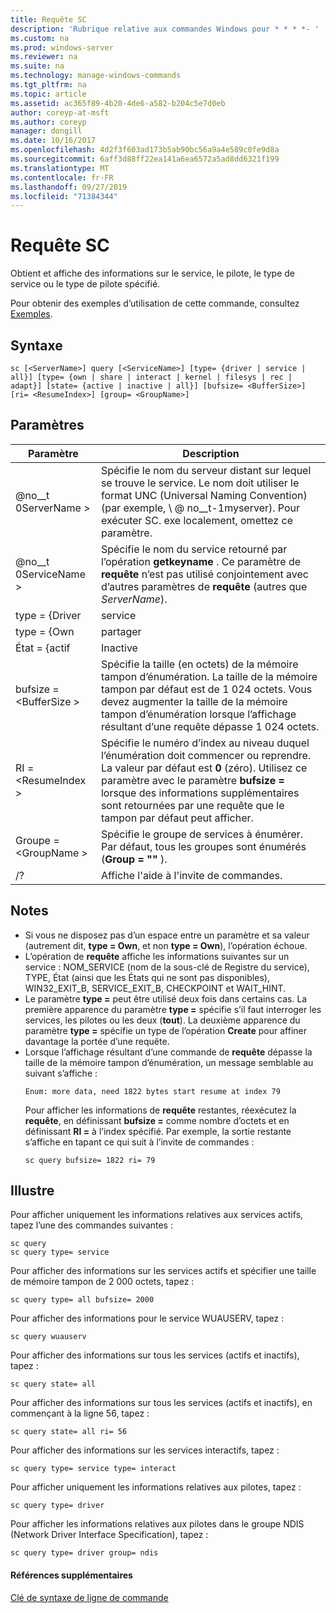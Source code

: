 ```yaml
---
title: Requête SC
description: 'Rubrique relative aux commandes Windows pour * * * *- '
ms.custom: na
ms.prod: windows-server
ms.reviewer: na
ms.suite: na
ms.technology: manage-windows-commands
ms.tgt_pltfrm: na
ms.topic: article
ms.assetid: ac365f89-4b20-4de6-a582-b204c5e7d0eb
author: coreyp-at-msft
ms.author: coreyp
manager: dongill
ms.date: 10/16/2017
ms.openlocfilehash: 4d2f3f603ad173b5ab90bc56a9a4e589c0fe9d8a
ms.sourcegitcommit: 6aff3d88ff22ea141a6ea6572a5ad8dd6321f199
ms.translationtype: MT
ms.contentlocale: fr-FR
ms.lasthandoff: 09/27/2019
ms.locfileid: "71384344"
---
```

# <a name="sc-query"></a>Requête SC



Obtient et affiche des informations sur le service, le pilote, le type de service ou le type de pilote spécifié.

Pour obtenir des exemples d’utilisation de cette commande, consultez [Exemples](#BKMK_examples).

## <a name="syntax"></a>Syntaxe

```
sc [<ServerName>] query [<ServiceName>] [type= {driver | service | all}] [type= {own | share | interact | kernel | filesys | rec | adapt}] [state= {active | inactive | all}] [bufsize= <BufferSize>] [ri= <ResumeIndex>] [group= <GroupName>]
```

## <a name="parameters"></a>Paramètres

|       Paramètre        |                                                                                                                          Description                                                                                                                          |
|------------------------|---------------------------------------------------------------------------------------------------------------------------------------------------------------------------------------------------------------------------------------------------------------|
|     @no__t 0ServerName >      |                       Spécifie le nom du serveur distant sur lequel se trouve le service. Le nom doit utiliser le format UNC (Universal Naming Convention) (par exemple, \\ @ no__t-1myserver). Pour exécuter SC. exe localement, omettez ce paramètre.                        |
|     @no__t 0ServiceName >     |                                      Spécifie le nom du service retourné par l’opération **getkeyname** . Ce paramètre de **requête** n’est pas utilisé conjointement avec d’autres paramètres de **requête** (autres que *ServerName*).                                      |
|     type = {Driver      |                                                                                                                            service                                                                                                                            |
|       type = {Own       |                                                                                                                             partager                                                                                                                             |
|     État = {actif     |                                                                                                                           Inactive                                                                                                                            |
| bufsize = \<BufferSize > |                     Spécifie la taille (en octets) de la mémoire tampon d’énumération. La taille de la mémoire tampon par défaut est de 1 024 octets. Vous devez augmenter la taille de la mémoire tampon d’énumération lorsque l’affichage résultant d’une requête dépasse 1 024 octets.                      |
|   RI = \<ResumeIndex >   | Spécifie le numéro d’index au niveau duquel l’énumération doit commencer ou reprendre. La valeur par défaut est **0** (zéro). Utilisez ce paramètre avec le paramètre **bufsize =** lorsque des informations supplémentaires sont retournées par une requête que le tampon par défaut peut afficher. |
|  Groupe = \<GroupName >   |                                                                             Spécifie le groupe de services à énumérer. Par défaut, tous les groupes sont énumérés (**Group = ""** ).                                                                              |
|           /?           |                                                                                                             Affiche l'aide à l'invite de commandes.                                                                                                              |

## <a name="remarks"></a>Notes

- Si vous ne disposez pas d’un espace entre un paramètre et sa valeur (autrement dit, **type = Own**, et non **type = Own**), l’opération échoue.
- L’opération de **requête** affiche les informations suivantes sur un service : NOM_SERVICE (nom de la sous-clé de Registre du service), TYPE, État (ainsi que les États qui ne sont pas disponibles), WIN32_EXIT_B, SERVICE_EXIT_B, CHECKPOINT et WAIT_HINT.
- Le paramètre **type =** peut être utilisé deux fois dans certains cas. La première apparence du paramètre **type =** spécifie s’il faut interroger les services, les pilotes ou les deux (**tout**). La deuxième apparence du paramètre **type =** spécifie un type de l’opération **Create** pour affiner davantage la portée d’une requête.
- Lorsque l’affichage résultant d’une commande de **requête** dépasse la taille de la mémoire tampon d’énumération, un message semblable au suivant s’affiche :  
  ```
  Enum: more data, need 1822 bytes start resume at index 79
  ```  
  Pour afficher les informations de **requête** restantes, réexécutez la **requête**, en définissant **bufsize =** comme nombre d’octets et en définissant **RI =** à l’index spécifié. Par exemple, la sortie restante s’affiche en tapant ce qui suit à l’invite de commandes :  
  ```
  sc query bufsize= 1822 ri= 79
  ```

## <a name="BKMK_examples"></a>Illustre

Pour afficher uniquement les informations relatives aux services actifs, tapez l’une des commandes suivantes :
```
sc query
sc query type= service
```
Pour afficher des informations sur les services actifs et spécifier une taille de mémoire tampon de 2 000 octets, tapez :
```
sc query type= all bufsize= 2000
```
Pour afficher des informations pour le service WUAUSERV, tapez :
```
sc query wuauserv
```
Pour afficher des informations sur tous les services (actifs et inactifs), tapez :
```
sc query state= all
```
Pour afficher des informations sur tous les services (actifs et inactifs), en commençant à la ligne 56, tapez :
```
sc query state= all ri= 56
```
Pour afficher des informations sur les services interactifs, tapez :
```
sc query type= service type= interact
```
Pour afficher uniquement les informations relatives aux pilotes, tapez :
```
sc query type= driver
```
Pour afficher les informations relatives aux pilotes dans le groupe NDIS (Network Driver Interface Specification), tapez :
```
sc query type= driver group= ndis
```

#### <a name="additional-references"></a>Références supplémentaires

[Clé de syntaxe de ligne de commande](command-line-syntax-key.md)